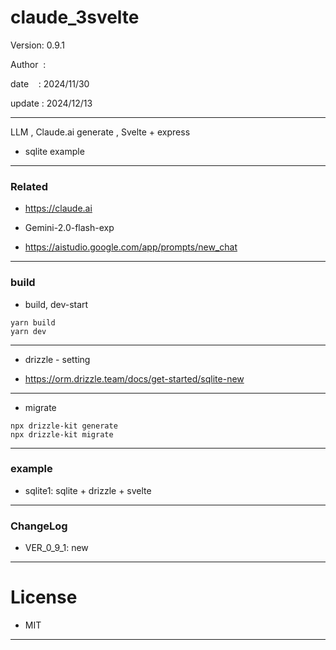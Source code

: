 ﻿# claude_3svelte

 Version: 0.9.1

 Author  :
 
 date    : 2024/11/30

 update : 2024/12/13  

***

LLM , Claude.ai generate , Svelte + express

* sqlite example

***
### Related

* https://claude.ai

* Gemini-2.0-flash-exp
* https://aistudio.google.com/app/prompts/new_chat

***
### build

* build, dev-start

```
yarn build
yarn dev
```

***
* drizzle - setting

* https://orm.drizzle.team/docs/get-started/sqlite-new

***
* migrate
```
npx drizzle-kit generate
npx drizzle-kit migrate
```

***
### example

* sqlite1: sqlite + drizzle + svelte

***
### ChangeLog

* VER_0_9_1: new

*** 
# License

* MIT

***

